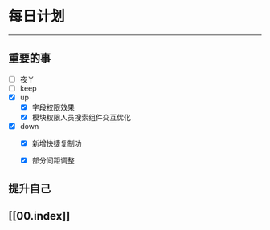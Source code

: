 
# 每日计划
---
## 重要的事

- [ ]    夜丫
- [ ]   keep
- [x]  up
	- [x] 字段权限效果
	- [x] 模块权限人员搜索组件交互优化
- [x] down
	- [x] 新增快捷复制功
	- [x] 部分间距调整



## 提升自己

  



## [[00.index]]










